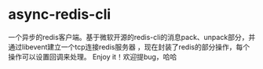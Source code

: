 # async-redis-cli
一个异步的redis客户端。基于微软开源的redis-cli的消息pack、unpack部分，并通过libevent建立一个tcp连接redis服务器
，现在封装了redis的部分操作，每个操作可以设置回调来处理。
Enjoy it！欢迎提bug，哈哈
